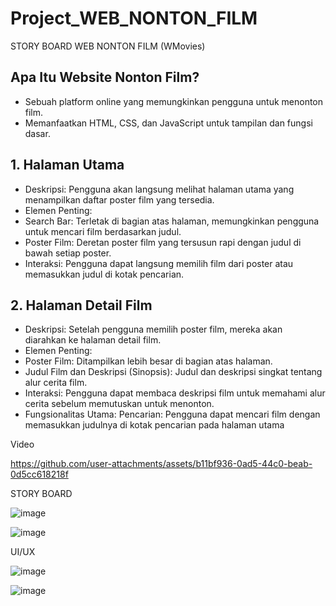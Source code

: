 # Project_WEB_NONTON_FILM
STORY BOARD WEB NONTON FILM (WMovies)

## Apa Itu Website Nonton Film?
- Sebuah platform online yang memungkinkan pengguna untuk menonton film.
- Memanfaatkan HTML, CSS, dan JavaScript untuk tampilan dan fungsi dasar.
## 1. Halaman Utama
- Deskripsi: Pengguna akan langsung melihat halaman utama yang menampilkan daftar poster film yang tersedia.
- Elemen Penting:
 - Search Bar: Terletak di bagian atas halaman, memungkinkan pengguna untuk mencari film berdasarkan judul.
 - Poster Film: Deretan poster film yang tersusun rapi dengan judul di bawah setiap poster.
 - Interaksi: Pengguna dapat langsung memilih film dari poster atau memasukkan judul di kotak pencarian.
## 2. Halaman Detail Film
- Deskripsi: Setelah pengguna memilih poster film, mereka akan diarahkan ke halaman detail film.
- Elemen Penting:
 - Poster Film: Ditampilkan lebih besar di bagian atas halaman.
 - Judul Film dan Deskripsi (Sinopsis): Judul dan deskripsi singkat tentang alur cerita film.
- Interaksi: Pengguna dapat membaca deskripsi film untuk memahami alur cerita sebelum memutuskan untuk menonton.
- Fungsionalitas Utama:
  Pencarian: Pengguna dapat mencari film dengan memasukkan judulnya di kotak pencarian pada halaman utama


Video 

https://github.com/user-attachments/assets/b11bf936-0ad5-44c0-beab-0d5cc618218f

STORY BOARD

![image](https://github.com/user-attachments/assets/df57fbc1-9679-405a-bbee-4b729fc7fa53)

![image](https://github.com/user-attachments/assets/ee77d141-b3d1-4d25-89d0-7a1158519781)

UI/UX

![image](https://github.com/user-attachments/assets/706534c4-beeb-4f75-97de-0c7ba3d80f76)

![image](https://github.com/user-attachments/assets/41cff5f8-265c-4d97-a97c-c14a2a86b33c)







